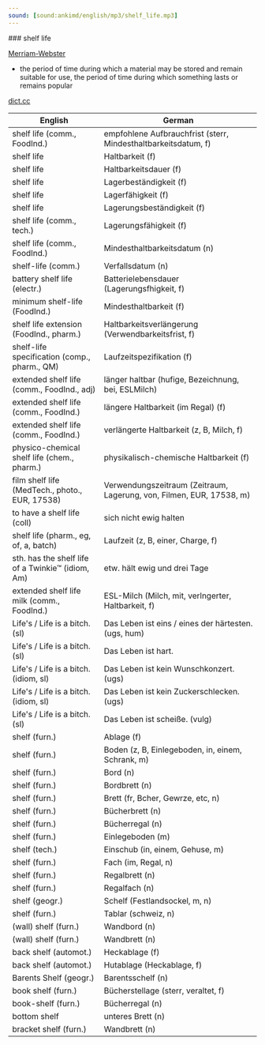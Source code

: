 ```yaml
---
sound: [sound:ankimd/english/mp3/shelf_life.mp3]
---
```


\### shelf life

[Merriam-Webster](https://www.merriam-webster.com/dictionary/shelf+life)

- the period of time during which a material may be stored and remain suitable for use, the period of time during which something lasts or remains popular

[dict.cc](https://www.dict.cc/shelf+life)

| English        | German       |
| -------------- | ------------ |
| shelf life (comm., FoodInd.) | empfohlene Aufbrauchfrist (sterr, Mindesthaltbarkeitsdatum, f) |
| shelf life | Haltbarkeit (f) |
| shelf life | Haltbarkeitsdauer (f) |
| shelf life | Lagerbeständigkeit (f) |
| shelf life | Lagerfähigkeit (f) |
| shelf life | Lagerungsbeständigkeit (f) |
| shelf life (comm., tech.) | Lagerungsfähigkeit (f) |
| shelf life (comm., FoodInd.) | Mindesthaltbarkeitsdatum <MHD> (n) |
| shelf-life (comm.) | Verfallsdatum (n) |
| battery shelf life (electr.) | Batterielebensdauer (Lagerungsfhigkeit, f) |
| minimum shelf-life (FoodInd.) | Mindesthaltbarkeit (f) |
| shelf life extension (FoodInd., pharm.) | Haltbarkeitsverlängerung (Verwendbarkeitsfrist, f) |
| shelf-life specification (comp., pharm., QM) | Laufzeitspezifikation (f) |
| extended shelf life <ESL> (comm., FoodInd., adj) | länger haltbar (hufige, Bezeichnung, bei, ESLMilch) |
| extended shelf life <ESL> (comm., FoodInd.) | längere Haltbarkeit (im Regal) (f) |
| extended shelf life <ESL> (comm., FoodInd.) | verlängerte Haltbarkeit (z, B, Milch, f) |
| physico-chemical shelf life (chem., pharm.) | physikalisch-chemische Haltbarkeit (f) |
| film shelf life (MedTech., photo., EUR, 17538) | Verwendungszeitraum (Zeitraum, Lagerung, von, Filmen, EUR, 17538, m) |
| to have a shelf life (coll) | sich nicht ewig halten |
| shelf life (pharm., eg, of, a, batch) | Laufzeit (z, B, einer, Charge, f) |
| sth. has the shelf life of a Twinkie™ (idiom, Am) | etw. hält ewig und drei Tage |
| extended shelf life milk <ESL milk> (comm., FoodInd.) | ESL-Milch (Milch, mit, verlngerter, Haltbarkeit, f) |
| Life's / Life is a bitch. (sl) | Das Leben ist eins / eines der härtesten. (ugs, hum) |
| Life's / Life is a bitch. (sl) | Das Leben ist hart. |
| Life's / Life is a bitch. (idiom, sl) | Das Leben ist kein Wunschkonzert. (ugs) |
| Life's / Life is a bitch. (idiom, sl) | Das Leben ist kein Zuckerschlecken. (ugs) |
| Life's / Life is a bitch. (sl) | Das Leben ist scheiße. (vulg) |
| shelf (furn.) | Ablage (f) |
| shelf (furn.) | Boden (z, B, Einlegeboden, in, einem, Schrank, m) |
| shelf (furn.) | Bord (n) |
| shelf (furn.) | Bordbrett (n) |
| shelf (furn.) | Brett (fr, Bcher, Gewrze, etc, n) |
| shelf (furn.) | Bücherbrett (n) |
| shelf (furn.) | Bücherregal (n) |
| shelf (furn.) | Einlegeboden (m) |
| shelf (tech.) | Einschub (in, einem, Gehuse, m) |
| shelf (furn.) | Fach (im, Regal, n) |
| shelf (furn.) | Regalbrett (n) |
| shelf (furn.) | Regalfach (n) |
| shelf (geogr.) | Schelf (Festlandsockel, m, n) |
| shelf (furn.) | Tablar (schweiz, n) |
| (wall) shelf (furn.) | Wandbord (n) |
| (wall) shelf (furn.) | Wandbrett (n) |
| back shelf (automot.) | Heckablage (f) |
| back shelf (automot.) | Hutablage (Heckablage, f) |
| Barents Shelf (geogr.) | Barentsschelf (n) |
| book shelf (furn.) | Bücherstellage (sterr, veraltet, f) |
| book-shelf (furn.) | Bücherregal (n) |
| bottom shelf | unteres Brett (n) |
| bracket shelf (furn.) | Wandbrett (n) |
